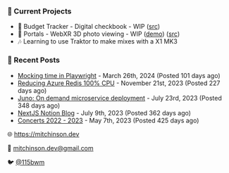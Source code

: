 ### 📌 Current Projects
- 💸 Budget Tracker - Digital checkbook - WIP ([src](https://github.com/bmitchinson/budget-entry))
- 📸 Portals - WebXR 3D photo viewing - WIP ([demo](https://portals.mitchinson.dev/)) ([src](https://github.com/bmitchinson/vr-jpg-viewer-webxr))
- 🎶 Learning to use Traktor to make mixes with a X1 MK3

### 📝 Recent Posts

- [Mocking time in Playwright](https://blog.mitchinson.dev/playwright-mock-time) - March 26th, 2024 (Posted 101 days ago)
- [Reducing Azure Redis 100% CPU](https://blog.mitchinson.dev/redis-cpu) - November 21st, 2023 (Posted 227 days ago)
- [Juno: On demand microservice deployment](https://blog.mitchinson.dev/juno) - July 23rd, 2023 (Posted 348 days ago)
- [NextJS Notion Blog](https://blog.mitchinson.dev/blog-2023) - July 9th, 2023 (Posted 362 days ago)
- [Concerts 2022 - 2023](https://blog.mitchinson.dev/concerts-2023) - May 7th, 2023 (Posted 425 days ago)

🌐 https://mitchinson.dev

💌 mitchinson.dev@gmail.com

🐦 [@115bwm](https://twitter.com/115bwm)